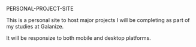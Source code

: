 PERSONAL-PROJECT-SITE

This is a personal site to host major projects I will be completing as part of my studies at Galanize.

It will be responsize to both mobile and desktop platforms.